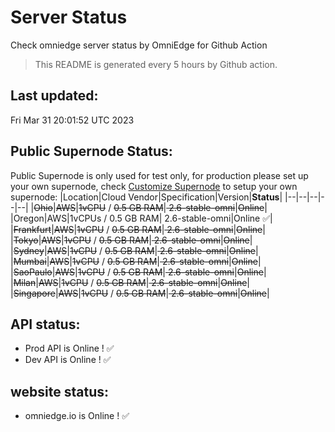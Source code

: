 # Server Status
Check omniedge server status by OmniEdge for Github Action
> This README is generated every 5 hours by Github action.
## Last updated:
Fri Mar 31 20:01:52 UTC 2023
## Public Supernode Status: 
Public Supernode is only used for test only, for production please set up your own supernode, check [Customize Supernode](https://omniedge.io/docs/article/install/customize-supernode) to setup your own supernode: 
|Location|Cloud Vendor|Specification|Version|**Status**|
|--|--|--|--|--|
|<del>Ohio</del>|<del>AWS</del>|<del>1vCPU</del> / <del>0.5 GB RAM</del>|<del>	2.6-stable-omni</del>|<del>Online</del>|
|Oregon|AWS|1vCPUs / 0.5 GB RAM|	2.6-stable-omni|Online :white_check_mark:|
|<del>Frankfurt</del>|<del>AWS</del>|<del>1vCPU</del> / <del>0.5 GB RAM</del>|<del>	2.6-stable-omni</del>|<del>Online</del>|
|<del>Tokyo</del>|<del>AWS</del>|<del>1vCPU</del> / <del>0.5 GB RAM</del>|<del>	2.6-stable-omni</del>|<del>Online</del>|
|<del>Sydney</del>|<del>AWS</del>|<del>1vCPU</del> / <del>0.5 GB RAM</del>|<del>	2.6-stable-omni</del>|<del>Online</del>|
|<del>Mumbai</del>|<del>AWS</del>|<del>1vCPU</del> / <del>0.5 GB RAM</del>|<del>	2.6-stable-omni</del>|<del>Online</del>|
|<del>SaoPaulo</del>|<del>AWS</del>|<del>1vCPU</del> / <del>0.5 GB RAM</del>|<del>	2.6-stable-omni</del>|<del>Online</del>|
|<del>Milan</del>|<del>AWS</del>|<del>1vCPU</del> / <del>0.5 GB RAM</del>|<del>	2.6-stable-omni</del>|<del>Online</del>|
|<del>Singapore</del>|<del>AWS</del>|<del>1vCPU</del> / <del>0.5 GB RAM</del>|<del>	2.6-stable-omni</del>|<del>Online</del>|
## API status: 
 - Prod API is Online  ! :white_check_mark:
 - Dev API is Online  ! :white_check_mark:
## website status: 
 - omniedge.io is Online ! :white_check_mark:
